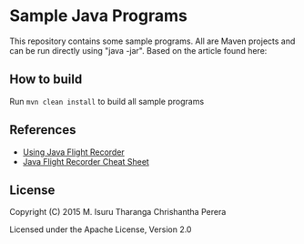 Sample Java Programs
====================

This repository contains some sample programs. All are Maven projects and can be run directly using "java -jar". Based on the article found here: 

## How to build

Run `mvn clean install` to build all sample programs

## References

* [Using Java Flight Recorder](https://medium.com/@chrishantha/using-java-flight-recorder-2367c01deacf)
* [Java Flight Recorder Cheat Sheet](https://medium.com/@chrishantha/java-flight-recorder-cheat-sheet-98f5143f5f88)

## License

Copyright (C) 2015 M. Isuru Tharanga Chrishantha Perera

Licensed under the Apache License, Version 2.0
